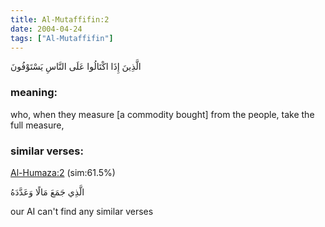 ```yaml
---
title: Al-Mutaffifin:2
date: 2004-04-24
tags: ["Al-Mutaffifin"]
---
```

الَّذِينَ إِذَا اكْتَالُوا عَلَى النَّاسِ يَسْتَوْفُونَ
### meaning: 
who, when they measure [a commodity bought] from the people, take the full measure,
### similar verses: 

[Al-Humaza:2](/104/2) (sim:61.5%)

الَّذِي جَمَعَ مَالًا وَعَدَّدَهُ

our AI can't find any similar verses



